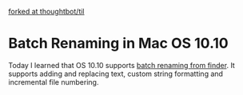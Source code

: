 [forked at thoughtbot/til](https://github.com/thoughtbot/til/blob/master/OSX/BatchRenaming.md)

# Batch Renaming in Mac OS 10.10

Today I learned that OS 10.10 supports [batch renaming from
finder](http://www.tekrevue.com/tip/batch-rename-files-os-x-yosemite/). It
supports adding and replacing text, custom string formatting and incremental
file numbering.
